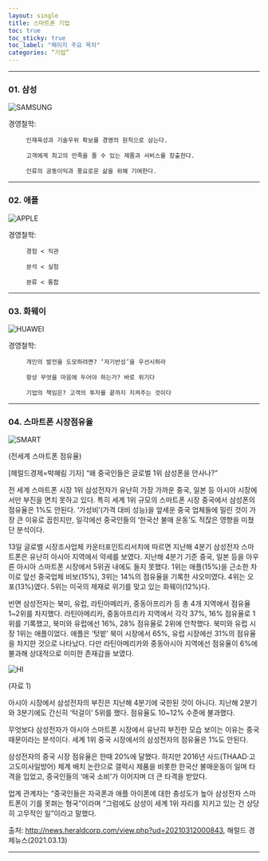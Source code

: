 ```yaml
---
layout: single
title: 스마트폰 기업
toc: true
toc_sticky: true
toc_label: "페이지 주요 목차"
categories: “기업”
---
```


---
### 01. 삼성
![SAMSUNG](/assets/images/SAMSUNG.png)

경영철학:

         인재육성과 기술우위 확보를 경영의 원칙으로 삼는다.

         고객에게 최고의 만족을 줄 수 있는 제품과 서비스를 창출한다.
         
         인류의 공동이익과 풍요로운 삶을 위해 기여한다.
         
---
### 02. 애플
![APPLE](/assets/images/APPLE.png)

경영철학: 

         경험 < 직관 

         분석 < 실험
         
         분류 < 통합
         
---
### 03. 화웨이
![HUAWEI](/assets/images/HUAWEI.png)

경영철학: 

         개인의 발전을 도모하려면? ‘자기반성’을 우선시하라 

         항상 무엇을 마음에 두어야 하는가? 바로 위기다
         
         기업의 책임은? 고객의 투자를 끝까지 지켜주는 것이다

---
### 04. 스마트폰 시장점유율
![SMART](https://postfiles.pstatic.net/MjAyMDA0MTNfMTE2/MDAxNTg2NzQzMzUyNjEy.7mVVB4bvBwdZNOpU1WaPhv9eRe6D2Y2GHuJodmTVhz0g.RbteYXe9frOdzE9xYnvhR0xVvW61ytqwlOKko4tEg6og.PNG.okpk1006/%EC%84%B8%EA%B3%84%ED%9C%B4%EB%8C%80%ED%8F%B0%EC%A0%90%EC%9C%A0%EC%9C%A8.png?type=w773)

(전세계 스마트폰 점유율)

[헤럴드경제=박혜림 기자] “왜 중국인들은 글로벌 1위 삼성폰을 안사나?”

전 세계 스마트폰 시장 1위 삼성전자가 유난히 가장 가까운 중국, 일본 등 아시아 시장에서만 부진을 면치 못하고 있다. 특히 세계 1위 규모의 스마트폰 시장 중국에서 삼성폰의 점유율은 1%도 안된다. ‘가성비’(가격 대비 성능)을 앞세운 중국 업체들에 밀린 것이 가장 큰 이유로 꼽힌지만, 일각에선 중국인들의 ‘한국산 불매 운동’도 적잖은 영향을 미쳤단 분석이다.

13일 글로벌 시장조사업체 카운터포인트리서치에 따르면 지난해 4분기 삼성전자 스마트폰은 유난히 아시아 지역에서 약세를 보였다. 지난해 4분기 기준 중국, 일본 등을 아우른 아시아 스마트폰 시장에서 5위권 내에도 들지 못했다. 1위는 애플(15%)을 근소한 차이로 앞선 중국업체 비보(15%), 3위는 14%의 점유율을 기록한 샤오미였다. 4위는 오포(13%)였다. 5위는 미국의 제재로 위기를 맞고 있는 화웨이(12%)다.

반면 삼성전자는 북미, 유럽, 라틴아메리카, 중동아프리카 등 총 4개 지역에서 점유율 1~2위를 차지했다. 라틴아메리카, 중동아프리카 지역에서 각각 37%, 16% 점유율로 1위를 기록했고, 북미와 유럽에선 16%, 28% 점유율로 2위에 안착했다. 북미와 유럽 시장 1위는 애플이었다. 애플은 ‘텃밭’ 북미 시장에서 65%, 유럽 시장에선 31%의 점유율을 차지한 것으로 나타났다. 다만 라틴아메리카와 중동아시아 지역에선 점유율이 6%에 불과해 상대적으로 미미한 존재감을 보였다.


![HI](http://res.heraldm.com/content/image/2021/03/12/20210312000724_0.jpg)

(자료 1)

아시아 시장에서 삼성전자의 부진은 지난해 4분기에 국한된 것이 아니다. 지난해 2분기와 3분기에도 간신히 ‘턱걸이’ 5위를 했다. 점유율도 10~12% 수준에 불과했다.

무엇보다 삼성전자가 아시아 스마트폰 시장에서 유난히 부진한 모습 보이는 이유는 중국 때문이라는 분석이다. 세계 1위 중국 시장에서의 삼성전자의 점유율은 1%도 안된다.


삼성전자의 중국 시장 점유율은 한때 20%에 달했다. 하지만 2016년 사드(THAAD·고고도미사일방어) 체계 배치 논란으로 갤럭시 제품을 비롯한 한국산 불매운동이 일며 타격을 입었고, 중국인들의 ‘애국 소비’가 이어지며 더 큰 타격을 받았다.

업계 관계자는 “중국인들은 자국폰과 애플 아이폰에 대한 충성도가 높아 삼성전자 스마트폰이 기를 못펴는 형국”이라며 “그럼에도 삼성이 세계 1위 자리를 지키고 있는 건 상당히 고무적인 일”이라고 말했다.

출처: http://news.heraldcorp.com/view.php?ud=20210312000843, 해럴드 경제뉴스(2021.03.13)

---

